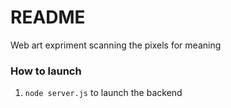 # README 

Web art expriment scanning the pixels for meaning

### How to launch ###

1. `node server.js` to launch the backend
